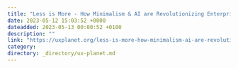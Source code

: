 ```yaml
---
title: "Less is More - How Minimalism & AI are Revolutionizing Enterprise OKRs"
date: 2023-05-12 15:03:52 +0000
dateadded: 2023-05-13 00:00:52 +0100
description: ""
link: "https://uxplanet.org/less-is-more-how-minimalism-ai-are-revolutionizing-enterprise-okrs-a6173658b8df?source=rss----819cc2aaeee0---4"
category:
directory: _directory/ux-planet.md
---
```

